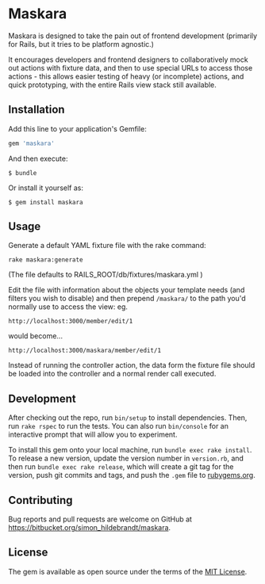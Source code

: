 # Maskara

Maskara is designed to take the pain out of frontend development (primarily for Rails, but it tries to be platform agnostic.)

It encourages developers and frontend designers to collaboratively mock out actions with fixture data, and then to use special URLs to access those actions - this allows easier testing of heavy (or incomplete) actions, and quick prototyping, with the entire Rails view stack still available.


## Installation

Add this line to your application's Gemfile:

```ruby
gem 'maskara'
```

And then execute:

    $ bundle

Or install it yourself as:

    $ gem install maskara


## Usage

Generate a default YAML fixture file with the rake command:

```
rake maskara:generate
```

(The file defaults to RAILS_ROOT/db/fixtures/maskara.yml )

Edit the file with information about the objects your template needs (and filters you wish to disable) and then prepend `/maskara/` to the path you'd normally use to access the view: eg.

```http://localhost:3000/member/edit/1```

would become...

```http://localhost:3000/maskara/member/edit/1```

Instead of running the controller action, the data form the fixture file should be loaded into the controller and a normal render call executed.


## Development

After checking out the repo, run `bin/setup` to install dependencies. Then, run `rake rspec` to run the tests. You can also run `bin/console` for an interactive prompt that will allow you to experiment.

To install this gem onto your local machine, run `bundle exec rake install`. To release a new version, update the version number in `version.rb`, and then run `bundle exec rake release`, which will create a git tag for the version, push git commits and tags, and push the `.gem` file to [rubygems.org](https://rubygems.org).

## Contributing

Bug reports and pull requests are welcome on GitHub at https://bitbucket.org/simon_hildebrandt/maskara.


## License

The gem is available as open source under the terms of the [MIT License](http://opensource.org/licenses/MIT).
